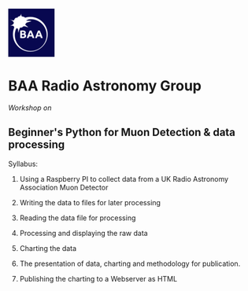 ![Baa Logo](baa_logo.png)
# BAA Radio Astronomy Group
*Workshop on*
## Beginner's Python for Muon Detection & data processing

Syllabus:
1) Using a Raspberry PI to collect data from a UK Radio Astronomy Association Muon Detector

2) Writing the data to files for later processing

2) Reading the data file for processing

3) Processing and displaying the raw data

4) Charting the data

5) The presentation of data, charting and methodology for publication.

6) Publishing the charting to a Webserver as HTML